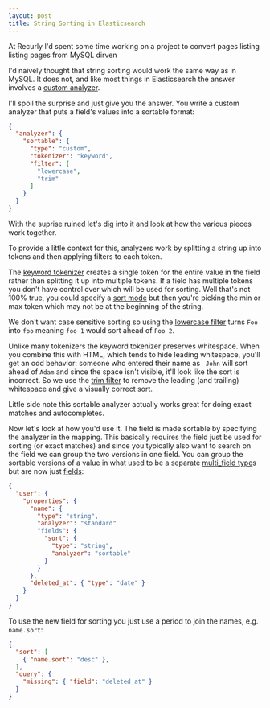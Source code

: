 ```yaml
---
layout: post
title: String Sorting in Elasticsearch
---
```

At Recurly I'd spent some time working on a project to convert pages listing  listing
pages from MySQL dirven

I'd naively thought that string sorting would work the same way as in MySQL. It
does not, and like most things in Elasticsearch the answer involves a [custom analyzer](http://www.elasticsearch.org/guide/en/elasticsearch/reference/current/analysis-custom-analyzer.html).

I'll spoil the surprise and just give you the answer. You write a custom
analyzer that puts a field's values into a sortable format:

```json
{
  "analyzer": {
    "sortable": {
      "type": "custom",
      "tokenizer": "keyword",
      "filter": [
        "lowercase",
        "trim"
      ]
    }
  }
}
```

With the suprise ruined let's dig into it and look at how the various pieces
work together.

To provide a little context for this, analyzers work by splitting a string up
into tokens and then applying filters to each token.

The [keyword tokenizer](http://www.elasticsearch.org/guide/en/elasticsearch/reference/current/analysis-keyword-analyzer.html)
creates a single token for the entire value in the field rather than splitting
it up into multiple tokens. If a field has multiple tokens you don't have
control over which will be used for sorting. Well that's not 100% true, you
could specify a [sort mode](http://www.elasticsearch.org/guide/en/elasticsearch/reference/current/search-request-sort.html#_sort_mode_option)
but then you're picking the min or max token which may not be at the beginning
of the string.

We don't want case sensitive sorting so using the [lowercase filter](http://www.elasticsearch.org/guide/en/elasticsearch/reference/current/analysis-lowercase-tokenfilter.html#analysis-lowercase-tokenfilter)
turns `Foo` into `foo` meaning `foo 1` would sort ahead of `Foo 2`.

Unlike many tokenizers the keyword tokenizer preserves whitespace. When you
combine this with HTML, which tends to hide leading whitespace, you'll get an
odd behavior: someone who entered their name as ` John` will sort ahead of
`Adam` and since the space isn't visible, it'll look like the sort is incorrect.
So we use the [trim filter](http://www.elasticsearch.org/guide/en/elasticsearch/reference/current/analysis-trim-tokenfilter.html#analysis-trim-tokenfilter)
to remove the leading (and trailing) whitespace and give a visually correct
sort.

Little side note this sortable analyzer actually works great for doing exact
matches and autocompletes.

Now let's look at how you'd use it. The field is made sortable by specifying
the analyzer in the mapping. This basically requires the field just be used for
sorting (or exact matches) and since you typically also want to search on the
field we can group the two versions in one field. You can group the sortable
versions of a value in what used to be a separate [multi_field type](http://www.elasticsearch.org/guide/en/elasticsearch/reference/0.90/mapping-multi-field-type.html)s
but are now just [fields](http://www.elasticsearch.org/guide/en/elasticsearch/reference/current/mapping-core-types.html#_multi_fields_3):

```json
{
  "user": {
    "properties": {
      "name": {
        "type": "string",
        "analyzer": "standard"
        "fields": {
          "sort": {
            "type": "string",
            "analyzer": "sortable"
          }
        }
      },
      "deleted_at": { "type": "date" }
    }
  }
}
```

To use the new field for sorting you just use a period to join the names, e.g.
`name.sort`:

```json
{
  "sort": [
    { "name.sort": "desc" },
  ],
  "query": {
    "missing": { "field": "deleted_at" }
  }
}
```

